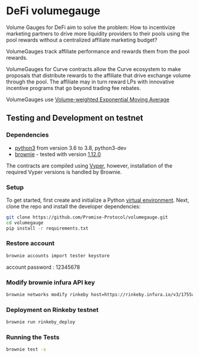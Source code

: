 # DeFi volumegauge

Volume Gauges for DeFi aim to solve the problem: How to incentivize marketing partners to drive more liquidity providers to their pools using the pool rewards without a centralized affiliate marketing budget?

VolumeGauges track affiliate performance and rewards them from the pool rewards.

VolumeGauges for Curve contracts allow the Curve ecosystem to make proposals that distribute rewards to the affiliate that drive exchange volume through the pool. The affiliate may in turn reward LPs with innovative incentive programs that go beyond trading fee rebates.

VolumeGauges use [Volume-weighted Exponential Moving Average](https://www.financialwisdomforum.org/gummy-stuff/EMA.htm)


## Testing and Development on testnet

### Dependencies

* [python3](https://www.python.org/downloads/release/python-368/) from version 3.6 to 3.8, python3-dev
* [brownie](https://github.com/iamdefinitelyahuman/brownie) - tested with version [1.12.0](https://github.com/eth-brownie/brownie/releases/tag/v1.12.0)

The contracts are compiled using [Vyper](https://github.com/vyperlang/vyper), however, installation of the required Vyper versions is handled by Brownie.

### Setup

To get started, first create and initialize a Python [virtual environment](https://docs.python.org/3/library/venv.html). Next, clone the repo and install the developer dependencies:

```bash
git clone https://github.com/Promise-Protocol/volumegauge.git
cd volumegauge
pip install -r requirements.txt
```

### Restore account

```bash
brownie accounts import tester keystore
```

account password : 12345678

### Modify brownie infura API key

```bash
brownie networks modify rinkeby host=https://rinkeby.infura.io/v3/1755ac442e6849a98568b6a9f7d191a0
```

### Deployment on Rinkeby testnet


```bash
brownie run rinkeby_deploy
```

### Running the Tests

```bash
brownie test -s
```